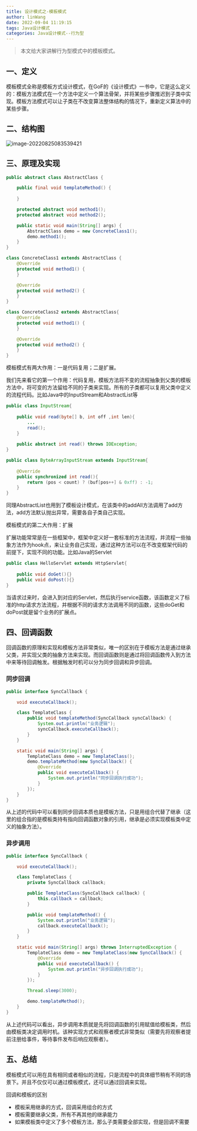 ```yaml
---
title: 设计模式之-模板模式
author: linWang
date: 2022-09-04 11:19:15
tags: Java设计模式
categories: Java设计模式--行为型
---
```


> 本文给大家讲解行为型模式中的模板模式。

<!--more-->

## 一、定义

模板模式全称是模板方式设计模式，在GoF的《设计模式》一书中，它是这么定义的：模板方法模式在一个方法中定义一个算法骨架，并将某些步骤推迟到子类中实现。模板方法模式可以让子类在不改变算法整体结构的情况下，重新定义算法中的某些步骤。

## 二、结构图

![image-20220825083539421](image-20220825083539421.png)

## 三、原理及实现

```java
public abstract class AbstractClass {

    public final void templateMethod() {
        
    }

    protected abstract void method1();
    protected abstract void method2();

    public static void main(String[] args) {
        AbstractClass demo = new ConcreteClass1();
        demo.method1();
    }
}

class ConcreteClass1 extends AbstractClass {
    @Override
    protected void method1() {
    }

    @Override
    protected void method2() {
    }
}

class ConcreteClass2 extends AbstractClass{
    @Override
    protected void method1() {
    }

    @Override
    protected void method2() {
    }
}
```

模板模式有两大作用：一是代码复用；二是扩展。

我们先来看它的第一个作用：代码复用，模板方法将不变的流程抽象到父类的模板方法中，将可变的方法留给不同的子类来实现。所有的子类都可以复用父类中定义的流程代码。比如Java中的InputStream和AbstractList等

```java
public class InputStream{
    
    public void read(byte[] b, int off ,int len){
        ...
        read();
    }
    
    public abstract int read() throws IOException;
}

public class ByteArrayInputStream extends InputStream{
    
    @Override
    public synchronized int read(){
        return (pos < count) ? (buf[pos++] & 0xff) : -1;
    }
}
```

同理AbstractList也用到了模板设计模式，在该类中的addAll方法调用了add方法，add方法默认抛出异常，需要各自子类自己实现。

模板模式的第二大作用：扩展

扩展功能常常是在一些框架中，框架中定义好一套标准的方法流程，并流程一些抽象方法作为hook点，来让业务自己实现，通过这种方法可以在不改变框架代码的前提下，实现不同的功能。比如Java的Servlet

```java
public class HelloServlet extends HttpServlet{
    
    public void doGet(){}
    public void doPost(){}
}
```

当请求过来时，会进入到对应的Servlet，然后执行service函数，该函数定义了标准的http请求方法流程，并根据不同的请求方法调用不同的函数，这些doGet和doPost就是留个业务的扩展点。

## 四、回调函数

回调函数的原理和实现和模板方法非常类似，唯一的区别在于模板方法是通过继承父类，并实现父类的抽象方法来实现。而回调函数则是通过将回调函数传入到方法中来等待回调触发。根据触发时机可以分为同步回调和异步回调。

### 同步回调

```java
public interface SyncCallback {

    void executeCallback();

    class TemplateClass {
        public void templateMethod(SyncCallback syncCallback) {
            System.out.println("业务逻辑");
            syncCallback.executeCallback();
        }
    }

    static void main(String[] args) {
        TemplateClass demo = new TemplateClass();
        demo.templateMethod(new SyncCallback() {
            @Override
            public void executeCallback() {
                System.out.println("同步回调执行成功");
            }
        });
    }
}
```

从上述的代码中可以看到同步回调本质也是模板方法，只是用组合代替了继承（这里的组合指的是模板类持有指向回调函数对象的引用，继承是必须实现模板类中定义的抽象方法）。

### 异步调用

```Java
public interface SyncCallback {

    void executeCallback();

    class TemplateClass {
        private SyncCallback callback;

        public TemplateClass(SyncCallback callback) {
            this.callback = callback;
        }

        public void templateMethod() {
            System.out.println("业务逻辑");
            callback.executeCallback();
        }
    }

    static void main(String[] args) throws InterruptedException {
        TemplateClass demo = new TemplateClass(new SyncCallback() {
            @Override
            public void executeCallback() {
                System.out.println("异步回调执行成功");
            }
        });

        Thread.sleep(3000);

        demo.templateMethod();
    }
}
```

从上述代码可以看出，异步调用本质就是先将回调函数的引用赋值给模板类，然后由模板类决定调用时机。该种实现方式和观察者模式非常类似（需要先将观察者提前注册给事件，等待事件发布后响应观察者）。

## 五、总结

模板模式可以用在具有相同或者相似的流程，只是流程中的具体细节稍有不同的场景下。并且不仅仅可以通过模板模式，还可以通过回调来实现。

回调和模板的区别

*   模板采用继承的方式，回调采用组合的方式
*   模板需要继承父类，所有不再其他的继承能力
*   如果模板类中定义了多个模板方法，那么子类需要全部实现，但是回调不需要

